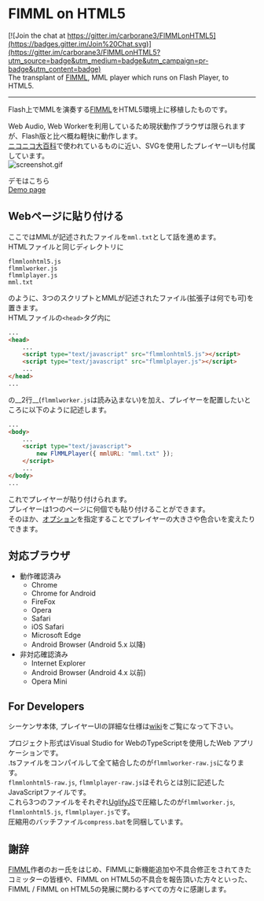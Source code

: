 # FlMML on HTML5

[![Join the chat at https://gitter.im/carborane3/FlMMLonHTML5](https://badges.gitter.im/Join%20Chat.svg)](https://gitter.im/carborane3/FlMMLonHTML5?utm_source=badge&utm_medium=badge&utm_campaign=pr-badge&utm_content=badge)  
The transplant of [FlMML](https://flmml.codeplex.com/), MML player which runs on Flash Player, to HTML5\.

---
Flash上でMMLを演奏する[FlMML](https://flmml.codeplex.com/)をHTML5環境上に移植したものです。

Web Audio, Web Workerを利用しているため現状動作ブラウザは限られますが、Flash版と比べ概ね軽快に動作します。  
[ニコニコ大百科](http://dic.nicovideo.jp/)で使われているものに近い、SVGを使用したプレイヤーUIも付属しています。  
![screenshot.gif](http://carborane3.github.io/FlMMLonHTML5/screenshot.gif "Screen Shot")  

デモはこちら  
[Demo page](http://carborane3.github.io/FlMMLonHTML5/)

## Webページに貼り付ける
ここではMMLが記述されたファイルを`mml.txt`として話を進めます。  
HTMLファイルと同じディレクトリに
```
flmmlonhtml5.js
flmmlworker.js
flmmlplayer.js
mml.txt
```
のように、3つのスクリプトとMMLが記述されたファイル\(拡張子は何でも可\)を置きます。  
HTMLファイルの`<head>`タグ内に
```html
...
<head>
    ...
    <script type="text/javascript" src="flmmlonhtml5.js"></script>
    <script type="text/javascript" src="flmmlplayer.js"></script>
    ...
</head>
...
```
の__2行__\(`flmmlworker.js`は読み込まない\)を加え、プレイヤーを配置したいところに以下のように記述します。
```html
...
<body>
    ...
    <script type="text/javascript">
        new FlMMLPlayer({ mmlURL: "mml.txt" });
    </script>
    ...
</body>
...
```
これでプレイヤーが貼り付けられます。  
プレイヤーは1つのページに何個でも貼り付けることができます。  
そのほか、[オプション](https://github.com/carborane3/FlMMLonHTML5/wiki/flmmlplayer#options)を指定することでプレイヤーの大きさや色合いを変えたりできます。

## 対応ブラウザ
* 動作確認済み
    * Chrome
    * Chrome for Android
    * FireFox
    * Opera
    * Safari
    * iOS Safari
    * Microsoft Edge
    * Android Browser (Android 5.x 以降)
* 非対応確認済み
    * Internet Explorer
    * Android Browser (Android 4.x 以前)
    * Opera Mini

## For Developers
シーケンサ本体, プレイヤーUIの詳細な仕様は[wiki](https://github.com/carborane3/FlMMLonHTML5/wiki)をご覧になって下さい。

プロジェクト形式はVisual Studio for WebのTypeScriptを使用したWeb アプリケーションです。  
\.tsファイルをコンパイルして全て結合したのが`flmmlworker-raw.js`になります。  
`flmmlonhtml5-raw.js`, `flmmlplayer-raw.js`はそれらとは別に記述したJavaScriptファイルです。  
これら3つのファイルをそれぞれ[UglifyJS](https://github.com/mishoo/UglifyJS2)で圧縮したのが`flmmlworker.js`, `flmmlonhtml5.js`, `flmmlplayer.js`です。  
圧縮用のバッチファイル`compress.bat`を同梱しています。

## 謝辞
[FlMML](https://flmml.codeplex.com/)作者のおー氏をはじめ、FlMMLに新機能追加や不具合修正をされてきたコミッターの皆様や、FlMML on HTML5の不具合を報告頂いた方々といった、FlMML / FlMML on HTML5の発展に関わるすべての方々に感謝します。
